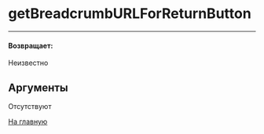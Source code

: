 # getBreadcrumbURLForReturnButton

---



#### Возвращает:

Неизвестно

## Аргументы

Отсутствуют



[На главную](./)